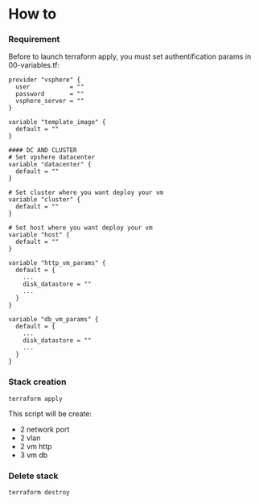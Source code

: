 # How to

### Requirement

Before to launch terraform apply, you must set authentification params in 00-variables.tf:
```
provider "vsphere" {
  user           = ""
  password       = ""
  vsphere_server = ""
}

variable "template_image" {
  default = ""
}

#### DC AND CLUSTER
# Set vpshere datacenter
variable "datacenter" {
  default = ""
}

# Set cluster where you want deploy your vm
variable "cluster" {
  default = ""
}

# Set host where you want deploy your vm
variable "host" {
  default = ""
}

variable "http_vm_params" {
  default = {
    ...
    disk_datastore = ""
    ...
  }
}

variable "db_vm_params" {
  default = {
    ...
    disk_datastore = ""
    ...
  }
}
```

### Stack creation

```
terraform apply
```

This script will be create:
  - 2 network port
  - 2 vlan
  - 2 vm http
  - 3 vm db

### Delete stack

```
terraform destroy
```
